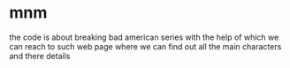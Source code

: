 # mnm
the code is about breaking bad american series with the help of which we can reach to such web page where we can find out all the main characters and there details
